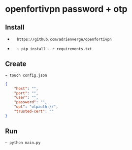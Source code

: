 # openfortivpn password + otp

## Install 
* 
        https://github.com/adrienverge/openfortivpn
*
        ~ pip install - r requirements.txt
## Create
    ~ touch config.json

```json
{
    "host": "",
    "port": "",
    "user": "",
    "password": "",
    "opt": "otpauth://",
    "trusted-cert": ""
}
```
## Run
    ~ python main.py
